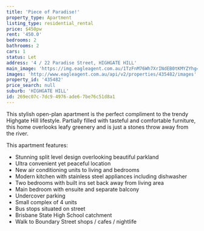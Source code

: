 ```yaml
---
title: 'Piece of Paradise!'
property_type: Apartment
listing_type: residential_rental
price: $450pw
rent: '450.0'
bedrooms: 2
bathrooms: 2
cars: 1
status: Let
address: '4 / 22 Paradise Street, HIGHGATE HILL'
main_image: 'https://img.eagleagent.com.au/1TzFnM76Wh7XrINdEB0tKMYZYhg=/1280x854/smart/https://s3-us-west-2.amazonaws.com/eagleagent-orig/images/6824807/421555774-image-M.jpg'
images: 'http://www.eagleagent.com.au/api/v2/properties/435482/images'
property_id: '435482'
price_search: null
suburb: 'HIGHGATE HILL'
id: 269ec07c-7dc9-4976-ade6-7be76c51d8a1
---
```

This stylish open-plan apartment is the perfect compliment to the trendy Highgate Hill lifestyle. Partially filled with tasteful and comfortable furniture, this home overlooks leafy greenery and is just a stones throw away from the river.

This apartment features:

*  Stunning split level design overlooking beautiful parkland
*  Ultra convenient yet peaceful location
*  New air conditioning units to living and bedrooms
*  Modern kitchen with stainless steel appliances including dishwasher
*  Two bedrooms with built ins set back away from living area
*  Main bedroom with ensuite and separate balcony
*  Undercover parking
*  Small complex of 4 units
*  Bus stops situated on street
*  Brisbane State High School catchment
*  Walk to Boundary Street shops / cafes / nightlife